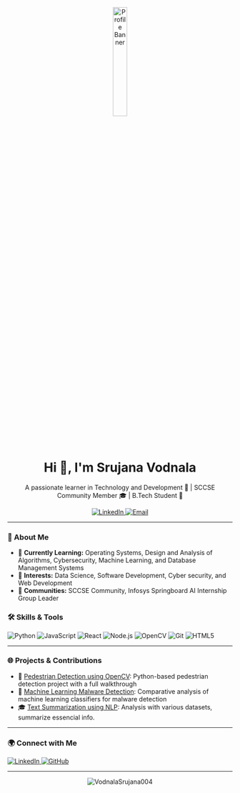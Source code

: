 <!-- Profile Header with a Cool Banner -->
<p align="center">
  <img src="[https://media.licdn.com/dms/image/v2/D5603AQEu2IJ24BNxsw/profile-displayphoto-shrink_800_800/profile-displayphoto-shrink_800_800/0/1719803922113?e=1735776000&v=beta&t=eOxKX5qMg5ic3gd43Y-wb3qekaq8_kUlGLPLBcl6gmk](https://media.licdn.com/dms/image/v2/D5603AQEu2IJ24BNxsw/profile-displayphoto-shrink_800_800/profile-displayphoto-shrink_800_800/0/1719803922113?e=1741824000&v=beta&t=i7flH1AjzgQz65gps104875T9rJrAnK6mTDJMaSdQW0)" alt="Profile Banner" width="25%">
</p>

<h1 align="center">Hi 👋, I'm Srujana Vodnala</h1>
<p align="center">A passionate learner in Technology and Development 🌟 | SCCSE Community Member 🎓 | B.Tech Student 🚀</p>

<!-- Social Links -->
<p align="center">
  <a href="https://www.linkedin.com/in/vodnala-srujana-272a06278/" target="_blank">
    <img src="https://img.shields.io/badge/LinkedIn-0A66C2?style=for-the-badge&logo=linkedin&logoColor=white" alt="LinkedIn">
  </a>
  <a href="vodnalasrujana29@gmail.com" target="_blank">
    <img src="https://img.shields.io/badge/Email-D14836?style=for-the-badge&logo=gmail&logoColor=white" alt="Email">

  </a>
</p>

---

### 👀 About Me

- 🌱 **Currently Learning:** Operating Systems, Design and Analysis of Algorithms, Cybersecurity, Machine Learning, and Database Management Systems
- 👀 **Interests:** Data Science, Software Development, Cyber security, and Web Development
- 👥 **Communities:** SCCSE Community, Infosys Springboard AI Internship Group Leader

### 🛠️ Skills & Tools

<p align="left">
  <img src="https://img.shields.io/badge/Python-3776AB?style=for-the-badge&logo=python&logoColor=white" alt="Python"/>
  <img src="https://img.shields.io/badge/JavaScript-F7DF1E?style=for-the-badge&logo=javascript&logoColor=black" alt="JavaScript"/>
  <img src="https://img.shields.io/badge/React-61DAFB?style=for-the-badge&logo=react&logoColor=black" alt="React"/>
  <img src="https://img.shields.io/badge/Node.js-339933?style=for-the-badge&logo=nodedotjs&logoColor=white" alt="Node.js"/>
  <img src="https://img.shields.io/badge/OpenCV-5C3EE8?style=for-the-badge&logo=opencv&logoColor=white" alt="OpenCV"/>
  <img src="https://img.shields.io/badge/Git-F05032?style=for-the-badge&logo=git&logoColor=white" alt="Git"/>
  <img src="https://img.shields.io/badge/HTML5-E34F26?style=for-the-badge&logo=html5&logoColor=white" alt="HTML5"/>
</p>

---

### 🌐 Projects & Contributions

- 🎉 [Pedestrian Detection using OpenCV](https://github.com/Pedestrian-Detection-RRP): Python-based pedestrian detection project with a full walkthrough
- 🚀 [Machine Learning Malware Detection](https://github.com/VodnalaSrujana004/phishing-website-detection-content-based ): Comparative analysis of machine learning classifiers for malware detection
- 🎓  [Text Summarization using NLP](https://github.com/VodnalaSrujana004/Text_Summarization_infosys): Analysis with various datasets, summarize essencial info.
---

### 🌍 Connect with Me

<p align="left">
  <a href="https://www.linkedin.com/in/vodnala-srujana-272a06278/" target="_blank">
    <img src="https://img.shields.io/badge/LinkedIn-0A66C2?style=for-the-badge&logo=linkedin&logoColor=white" alt="LinkedIn">
  </a>
  <a href="https://github.com/VodnalaSrujana004" target="_blank">
    <img src="https://img.shields.io/badge/GitHub-171515?style=for-the-badge&logo=github&logoColor=white" alt="GitHub">
  </a>
</p>

---

<p align="center">
  <img src="https://komarev.com/ghpvc/?username=VodnalaSrujana004&label=Profile%20views&color=0e75b6&style=flat" alt="VodnalaSrujana004" />
</p>




<!---
VodnalaSrujana004/VodnalaSrujana004 is a ✨ special ✨ repository because its `README.md` (this file) appears on your GitHub profile.
You can click the Preview link to take a look at your changes.
--->
